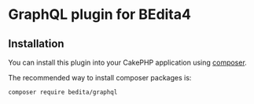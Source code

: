 # GraphQL plugin for BEdita4

## Installation

You can install this plugin into your CakePHP application using [composer](http://getcomposer.org).

The recommended way to install composer packages is:

```
composer require bedita/graphql
```
